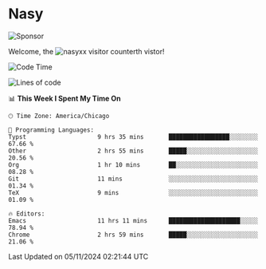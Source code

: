 # Nasy

<!--
<p align="center">
<img height="200" src="https://github-readme-stats.vercel.app/api?username=nasyxx&count_private=true&show_icons=true&theme=dracula&include_all_commits=true"/>
<img height="200" src="https://github-readme-stats.vercel.app/api/top-langs/?username=nasyxx&theme=dracula&hide=html,jupyter+notebook&count_private=true&show_icons=true"/>
</p>

  
----------------
-->

![Sponsor](https://img.shields.io/static/v1.svg?label=Sponsor&message=%E2%9D%A4&logo=GitHub&style=flat&color=pink)
 
Welcome, the ![nasyxx visitor counter](https://count.getloli.com/get/@nasyxx?theme=rule34)th vistor!
 
<!--START_SECTION:waka-->
![Code Time](http://img.shields.io/badge/Code%20Time-4%2C715%20hrs%2051%20mins-blue)

![Lines of code](https://img.shields.io/badge/From%20Hello%20World%20I%27ve%20Written-6.3%20million%20lines%20of%20code-blue)

📊 **This Week I Spent My Time On** 

```text
🕑︎ Time Zone: America/Chicago

💬 Programming Languages: 
Typst                    9 hrs 35 mins       █████████████████░░░░░░░░   67.66 % 
Other                    2 hrs 55 mins       █████░░░░░░░░░░░░░░░░░░░░   20.56 % 
Org                      1 hr 10 mins        ██░░░░░░░░░░░░░░░░░░░░░░░   08.28 % 
Git                      11 mins             ░░░░░░░░░░░░░░░░░░░░░░░░░   01.34 % 
TeX                      9 mins              ░░░░░░░░░░░░░░░░░░░░░░░░░   01.09 % 

🔥 Editors: 
Emacs                    11 hrs 11 mins      ████████████████████░░░░░   78.94 % 
Chrome                   2 hrs 59 mins       █████░░░░░░░░░░░░░░░░░░░░   21.06 % 
```


 Last Updated on 05/11/2024 02:21:44 UTC
<!--END_SECTION:waka-->

<!-- ![visitors](https://visitor-badge.laobi.icu/badge?page_id=nasyxx.nasyxx) -->
